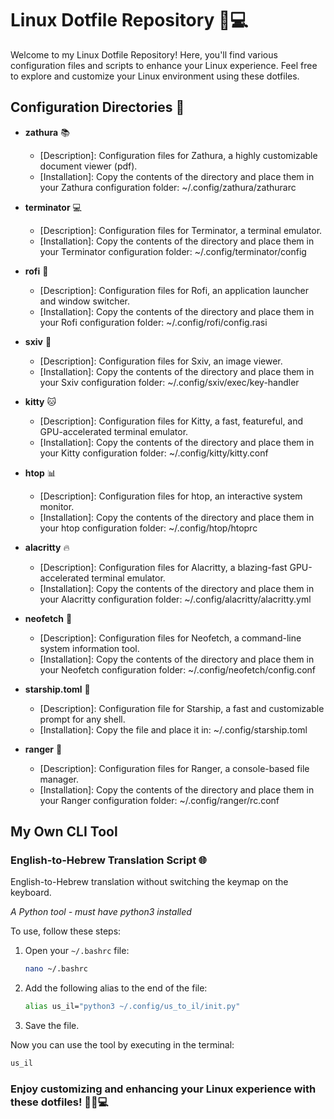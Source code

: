 # Linux Dotfile Repository 🐧💻

Welcome to my Linux Dotfile Repository! Here, you'll find various configuration files and scripts to enhance your Linux experience. Feel free to explore and customize your Linux environment using these dotfiles.

## Configuration Directories 📁

- **zathura** 📚
  - [Description]: Configuration files for Zathura, a highly customizable document viewer (pdf).
  - [Installation]: Copy the contents of the directory and place them in your Zathura configuration folder: ~/.config/zathura/zathurarc

- **terminator** 💻
  - [Description]: Configuration files for Terminator, a terminal emulator.
  - [Installation]: Copy the contents of the directory and place them in your Terminator configuration folder: ~/.config/terminator/config

- **rofi** 🚀
  - [Description]: Configuration files for Rofi, an application launcher and window switcher.
  - [Installation]: Copy the contents of the directory and place them in your Rofi configuration folder: ~/.config/rofi/config.rasi

- **sxiv** 🚀
  - [Description]: Configuration files for Sxiv, an image viewer.
  - [Installation]: Copy the contents of the directory and place them in your Sxiv configuration folder: ~/.config/sxiv/exec/key-handler

- **kitty** 🐱
  - [Description]: Configuration files for Kitty, a fast, featureful, and GPU-accelerated terminal emulator.
  - [Installation]: Copy the contents of the directory and place them in your Kitty configuration folder: ~/.config/kitty/kitty.conf

- **htop** 📊
  - [Description]: Configuration files for htop, an interactive system monitor.
  - [Installation]: Copy the contents of the directory and place them in your htop configuration folder: ~/.config/htop/htoprc

- **alacritty** 🔥
  - [Description]: Configuration files for Alacritty, a blazing-fast GPU-accelerated terminal emulator.
  - [Installation]: Copy the contents of the directory and place them in your Alacritty configuration folder: ~/.config/alacritty/alacritty.yml

- **neofetch** 🚀
  - [Description]: Configuration files for Neofetch, a command-line system information tool.
  - [Installation]: Copy the contents of the directory and place them in your Neofetch configuration folder: ~/.config/neofetch/config.conf

- **starship.toml** 🚀
  - [Description]: Configuration file for Starship, a fast and customizable prompt for any shell.
  - [Installation]: Copy the file and place it in: ~/.config/starship.toml

- **ranger** 📂
  - [Description]: Configuration files for Ranger, a console-based file manager.
  - [Installation]: Copy the contents of the directory and place them in your Ranger configuration folder: ~/.config/ranger/rc.conf

## My Own CLI Tool

### English-to-Hebrew Translation Script 🌐

English-to-Hebrew translation without switching the keymap on the keyboard.

*A Python tool - must have python3 installed*

To use, follow these steps:

1. Open your `~/.bashrc` file:

   ```bash
   nano ~/.bashrc
   ```

2. Add the following alias to the end of the file:

    ```bash
    alias us_il="python3 ~/.config/us_to_il/init.py"
    ```

3. Save the file.

Now you can use the tool by executing in the terminal:

```bash
us_il
```

### Enjoy customizing and enhancing your Linux experience with these dotfiles! 🚀🐧💻
